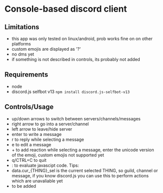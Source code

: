 # Console-based discord client

## Limitations
 - this app was only tested on linux/android, prob works fine on on other platforms
 - custom emojis are displayed as '?'
 - no dms yet
 - if something is not described in controls, its probably not added

## Requirements
 - node
 - discord.js selfbot v13
   `npm install discord.js-selfbot-v13`
## Controls/Usage
 - up/down arrows to switch between servers/channels/messages
 - right arrow to go into a server/channel
 - left arrow to leave/hide server
 - enter to write a message
 - r to reply while selecting a message
 - e to edit a message
 - \+ to add reaction while selecting a message,
   enter the unicode version of the emoji, custom emojis not supported yet
 - q/CTRL+C to quit
 - : to evaluate javascipt code. Tips:
  - data.cur\_{THING}\_sel is the current selected THING, so guild, channel or message, if you know discord.js you can use this to perform actions which are unavaliable yet
  - to be added
